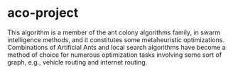 # aco-project
This algorithm is a member of the ant colony algorithms family, in swarm intelligence methods, and it constitutes some metaheuristic optimizations.
Combinations of Artificial Ants and local search algorithms have become a method of choice for numerous optimization tasks involving some sort of graph, e.g., vehicle routing and internet routing.





